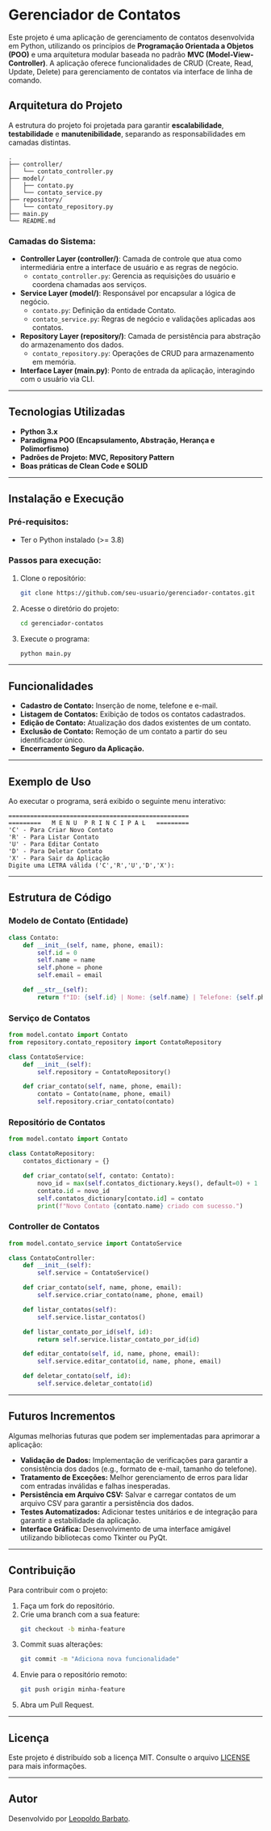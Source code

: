 # Gerenciador de Contatos

Este projeto é uma aplicação de gerenciamento de contatos desenvolvida em Python, utilizando os princípios de **Programação Orientada a Objetos (POO)** e uma arquitetura modular baseada no padrão **MVC (Model-View-Controller)**. A aplicação oferece funcionalidades de CRUD (Create, Read, Update, Delete) para gerenciamento de contatos via interface de linha de comando.

## Arquitetura do Projeto

A estrutura do projeto foi projetada para garantir **escalabilidade**, **testabilidade** e **manutenibilidade**, separando as responsabilidades em camadas distintas.

```
.
├── controller/
│   └── contato_controller.py
├── model/
│   ├── contato.py
│   └── contato_service.py
├── repository/
│   └── contato_repository.py
├── main.py
└── README.md
```

### Camadas do Sistema:

- **Controller Layer (controller/)**: Camada de controle que atua como intermediária entre a interface de usuário e as regras de negócio.
  - `contato_controller.py`: Gerencia as requisições do usuário e coordena chamadas aos serviços.
- **Service Layer (model/)**: Responsável por encapsular a lógica de negócio.
  - `contato.py`: Definição da entidade Contato.
  - `contato_service.py`: Regras de negócio e validações aplicadas aos contatos.
- **Repository Layer (repository/)**: Camada de persistência para abstração do armazenamento dos dados.
  - `contato_repository.py`: Operações de CRUD para armazenamento em memória.
- **Interface Layer (main.py)**: Ponto de entrada da aplicação, interagindo com o usuário via CLI.

---

## Tecnologias Utilizadas

- **Python 3.x**
- **Paradigma POO (Encapsulamento, Abstração, Herança e Polimorfismo)**
- **Padrões de Projeto: MVC, Repository Pattern**
- **Boas práticas de Clean Code e SOLID**

---

## Instalação e Execução

### Pré-requisitos:

- Ter o Python instalado (>= 3.8)

### Passos para execução:

1. Clone o repositório:
   ```bash
   git clone https://github.com/seu-usuario/gerenciador-contatos.git
   ```
2. Acesse o diretório do projeto:
   ```bash
   cd gerenciador-contatos
   ```
3. Execute o programa:
   ```bash
   python main.py
   ```

---

## Funcionalidades

- **Cadastro de Contato:** Inserção de nome, telefone e e-mail.
- **Listagem de Contatos:** Exibição de todos os contatos cadastrados.
- **Edição de Contato:** Atualização dos dados existentes de um contato.
- **Exclusão de Contato:** Remoção de um contato a partir do seu identificador único.
- **Encerramento Seguro da Aplicação.**

---

## Exemplo de Uso

Ao executar o programa, será exibido o seguinte menu interativo:

```
==================================================
=========   M E N U  P R I N C I P A L   =========
'C' - Para Criar Novo Contato
'R' - Para Listar Contato
'U' - Para Editar Contato
'D' - Para Deletar Contato
'X' - Para Sair da Aplicação
Digite uma LETRA válida ('C','R','U','D','X'):
```

---

## Estrutura de Código

### Modelo de Contato (Entidade)

```python
class Contato:
    def __init__(self, name, phone, email):
        self.id = 0
        self.name = name
        self.phone = phone
        self.email = email

    def __str__(self):
        return f"ID: {self.id} | Nome: {self.name} | Telefone: {self.phone} | Email: {self.email}"
```

### Serviço de Contatos

```python
from model.contato import Contato
from repository.contato_repository import ContatoRepository

class ContatoService:
    def __init__(self):
        self.repository = ContatoRepository()

    def criar_contato(self, name, phone, email):
        contato = Contato(name, phone, email)
        self.repository.criar_contato(contato)
```

### Repositório de Contatos

```python
from model.contato import Contato

class ContatoRepository:
    contatos_dictionary = {}

    def criar_contato(self, contato: Contato):
        novo_id = max(self.contatos_dictionary.keys(), default=0) + 1
        contato.id = novo_id
        self.contatos_dictionary[contato.id] = contato
        print(f"Novo Contato {contato.name} criado com sucesso.")
```

### Controller de Contatos

```python
from model.contato_service import ContatoService

class ContatoController:
    def __init__(self):
        self.service = ContatoService()

    def criar_contato(self, name, phone, email):
        self.service.criar_contato(name, phone, email)

    def listar_contatos(self):
        self.service.listar_contatos()

    def listar_contato_por_id(self, id):
        return self.service.listar_contato_por_id(id)

    def editar_contato(self, id, name, phone, email):
        self.service.editar_contato(id, name, phone, email)

    def deletar_contato(self, id):
        self.service.deletar_contato(id)
```

---

## Futuros Incrementos

Algumas melhorias futuras que podem ser implementadas para aprimorar a aplicação:

- **Validação de Dados:** Implementação de verificações para garantir a consistência dos dados (e.g., formato de e-mail, tamanho do telefone).
- **Tratamento de Exceções:** Melhor gerenciamento de erros para lidar com entradas inválidas e falhas inesperadas.
- **Persistência em Arquivo CSV:** Salvar e carregar contatos de um arquivo CSV para garantir a persistência dos dados.
- **Testes Automatizados:** Adicionar testes unitários e de integração para garantir a estabilidade da aplicação.
- **Interface Gráfica:** Desenvolvimento de uma interface amigável utilizando bibliotecas como Tkinter ou PyQt.

---

## Contribuição

Para contribuir com o projeto:

1. Faça um fork do repositório.
2. Crie uma branch com a sua feature:
   ```bash
   git checkout -b minha-feature
   ```
3. Commit suas alterações:
   ```bash
   git commit -m "Adiciona nova funcionalidade"
   ```
4. Envie para o repositório remoto:
   ```bash
   git push origin minha-feature
   ```
5. Abra um Pull Request.

---

## Licença

Este projeto é distribuído sob a licença MIT. Consulte o arquivo [LICENSE](LICENSE) para mais informações.

---

## Autor

Desenvolvido por [Leopoldo Barbato](https://github.com/lbarbatto).

